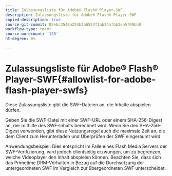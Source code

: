 ```yaml
---
title: Zulassungsliste für Adobe® Flash® Player-SWF
description: Zulassungsliste für Adobe® Flash® Player-SWF
copied-description: true
source-git-commit: 02ebc3548a254b2a6554f1ab34afbb3ea5f09bb8
workflow-type: tm+mt
source-wordcount: '128'
ht-degree: 0%

---
```


# Zulassungsliste für Adobe® Flash® Player-SWF{#allowlist-for-adobe-flash-player-swfs}

Diese Zulassungsliste gibt die SWF-Dateien an, die Inhalte abspielen dürfen.

Geben Sie die SWF-Datei mit einer SWF-URL oder einem SHA-256-Digest an, der mithilfe des SWF-Inhalts berechnet wird. Wenn Sie den SHA-256-Digest verwenden, gibt diese Nutzungsregel auch die maximale Zeit an, die dem Client zum Herunterladen und Überprüfen der SWF eingeräumt wird.

Anwendungsbeispiel: Dies entspricht im Falle eines Flash Media Servers der SWF-Verifizierung, wird jedoch clientseitig erzwungen, um zu begrenzen, welche Videoplayer den Inhalt abspielen können. Beachten Sie, dass sich das Primetime DRM-Verhalten in Bezug auf die Durchsetzung der untergeordneten SWF im Vergleich zur übergeordneten SWF unterscheidet.
